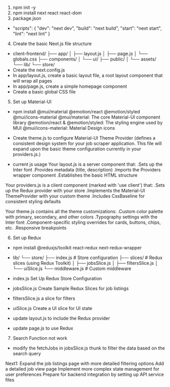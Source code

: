 1. npm init -y
2. npm install next react react-dom
3. package.json
- "scripts": {
  "dev": "next dev",
  "build": "next build",
  "start": "next start",
  "lint": "next lint"
}

4. Create the basic Next.js file structure
- client-frontend/
├── app/
│   ├── layout.js
│   ├── page.js
│   └── globals.css
├── components/
│   └── ui/
├── public/
│   └── assets/
└── lib/
    └── store/
- Create the next.config.js
- In app/layout.js, create a basic layout file, a root layout component that will wrap all pages
- In app/page.js, create a simple homepage component
- Create a basic global CSS file


5. Set up Material-UI
- npm install @mui/material @emotion/react @emotion/styled @mui/icons-material
@mui/material: The core Material-UI component library
@emotion/react & @emotion/styled: The styling engine used by MUI
@mui/icons-material: Material Design icons
- Create theme.js to configure Material-UI Theme Provider (defines a consistent design system for your job scraper application. This file will expand upon the basic theme configuration currently in your providers.js.)

- current js usage
Your layout.js is a server component that:
  .Sets up the Inter font
  .Provides metadata (title, description)
  .Imports the Providers wrapper component
  .Establishes the basic HTML structure

Your providers.js is a client component (marked with 'use client') that:
  .Sets up the Redux provider with your store
  .Implements the Material-UI ThemeProvider with your custom theme
  .Includes CssBaseline for consistent styling defaults

Your theme.js contains all the theme customizations:
  .Custom color palette with primary, secondary, and other colors
  .Typography settings with the Inter font
  .Component-specific styling overrides for cards, buttons, chips, etc.
  .Responsive breakpoints


6. Set up Redux
- npm install @reduxjs/toolkit react-redux next-redux-wrapper
- lib/
└── store/
    ├── index.js        # Store configuration
    ├── slices/         # Redux slices (using Redux Toolkit)
    │   ├── jobsSlice.js
    │   ├── filtersSlice.js
    │   └── uiSlice.js
    └── middleware.js   # Custom middleware

- index.js Set Up Redux Store Configuration
- jobsSlice.js Create Sample Redux Slices for job listings
- filtersSlice.js a slice for filters
- uiSlice.js Create a UI slice for UI state
- update layout.js to include the Redux provider
- update page.js to use Redux

7. Search Function not work
- modify the fetchJobs in jobsSlice.js thunk to filter the data based on the search query

Next1:
Expand the job listings page with more detailed filtering options
Add a detailed job view page
Implement more complex state management for user preferences
Prepare for backend integration by setting up API service files